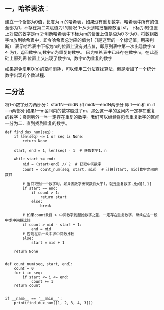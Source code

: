## 一，哈希表法： 
建立一个全部为0值，长度为 n 的哈希表，如果没有重复数字，哈希表中所有的值全部为1，不存在第二次赋值为1的情况 
1-从头到尾扫描原数组Lst，下标为i的位置上对应的数字是m 
2-判断哈希表中下标为m的位置上值是否为0 
3-为0，将数组数字m放到哈希表中，即令哈希表总对应的值为1（1是这里的一个标记值，用来判断） 
表示哈希表中下标为m的位置上没有对应值，即原列表中第一次出现数字m 
4-为1，返回数字m,数字m为重复的数字。 
因为哈希表中已经存在数字m，在此基础上原列表i位置上又出现了数字m，数字m为重复的数字

如果避免使用O(n)的空间消耗，可以使用二分法查找算法，但是增加了一个统计数字出现的个数过程.

## 二分法
将1-n数字分为两部分： startN—midN 和 midN—endN两部分 即 1—m 和 m+1—n两部分 
如果1—m区间内的数字超过了m，那么这一半的区间内一定存在重复的数字；否则另外一半一定存在重复的数字。我们可以继续将包含重复数字的区间一分为二，直到找到重复的数字。

```
def find_dux_num(seq):
    if len(seq) <= 1 or seq is None:
        return None

    start, end = 1, len(seq) - 1  # 获取数字1，n

    while start <= end:
        mid = (start+end) // 2  # 获取中间数字
        count = count_num(seq, start, mid)  # 计算[start, mid]数字之间的数目

        # 当只取到一个数字时，如果该数字出现数目大于1，就是重复数字.比如[1,1]
        if start == end:
            if count > 1:
                return start
            else:
                break

        # 如果count数目 > 中间数字到起始数字之差，一定存在重复数字，继续在这一段中求中间数比较
        if count > mid - start + 1:
            end = mid
        # 否则在后一段中求中间数比较
        else:
            start = mid + 1

    return None


def count_num(seq, start, end):
    count = 0
    for i in seq:
        if start <= i <= end:
            count += 1
    return count


if __name__ == '__main__':
    print(find_dux_num([1, 2, 3, 4, 3]))
```
